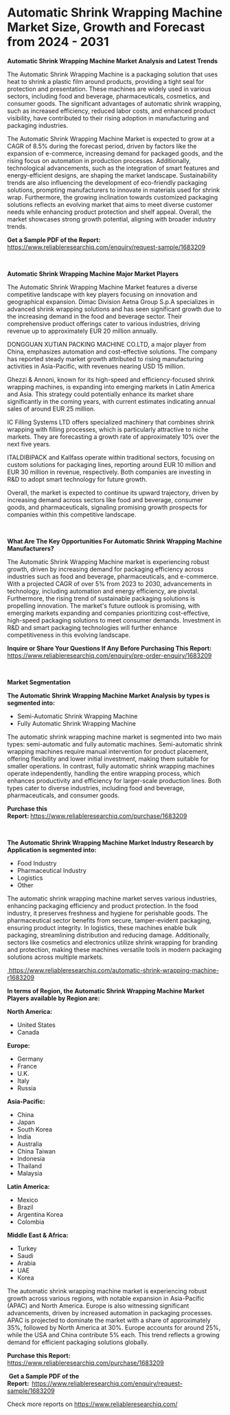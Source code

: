<p><h1>Automatic Shrink Wrapping Machine Market Size, Growth and Forecast from 2024 - 2031</h1></p><p><strong>Automatic Shrink Wrapping Machine Market Analysis and Latest Trends</strong></p>
<p><p>The Automatic Shrink Wrapping Machine is a packaging solution that uses heat to shrink a plastic film around products, providing a tight seal for protection and presentation. These machines are widely used in various sectors, including food and beverage, pharmaceuticals, cosmetics, and consumer goods. The significant advantages of automatic shrink wrapping, such as increased efficiency, reduced labor costs, and enhanced product visibility, have contributed to their rising adoption in manufacturing and packaging industries.</p><p>The Automatic Shrink Wrapping Machine Market is expected to grow at a CAGR of 8.5% during the forecast period, driven by factors like the expansion of e-commerce, increasing demand for packaged goods, and the rising focus on automation in production processes. Additionally, technological advancements, such as the integration of smart features and energy-efficient designs, are shaping the market landscape. Sustainability trends are also influencing the development of eco-friendly packaging solutions, prompting manufacturers to innovate in materials used for shrink wrap. Furthermore, the growing inclination towards customized packaging solutions reflects an evolving market that aims to meet diverse customer needs while enhancing product protection and shelf appeal. Overall, the market showcases strong growth potential, aligning with broader industry trends.</p></p>
<p><strong>Get a Sample PDF of the Report:&nbsp;</strong> <a href="https://www.reliableresearchiq.com/enquiry/request-sample/1683209?utm_campaign=1087&utm_medium=2&utm_source=Github&utm_content=ia&utm_term=30122024&utm_id=automatic-shrink-wrapping-machine">https://www.reliableresearchiq.com/enquiry/request-sample/1683209</a></p>
<p>&nbsp;</p>
<p><strong>Automatic Shrink Wrapping Machine Major Market Players</strong></p>
<p><p>The Automatic Shrink Wrapping Machine Market features a diverse competitive landscape with key players focusing on innovation and geographical expansion. Dimac Division Aetna Group S.p.A specializes in advanced shrink wrapping solutions and has seen significant growth due to the increasing demand in the food and beverage sector. Their comprehensive product offerings cater to various industries, driving revenue up to approximately EUR 20 million annually.</p><p>DONGGUAN XUTIAN PACKING MACHINE CO.LTD, a major player from China, emphasizes automation and cost-effective solutions. The company has reported steady market growth attributed to rising manufacturing activities in Asia-Pacific, with revenues nearing USD 15 million. </p><p>Ghezzi & Annoni, known for its high-speed and efficiency-focused shrink wrapping machines, is expanding into emerging markets in Latin America and Asia. This strategy could potentially enhance its market share significantly in the coming years, with current estimates indicating annual sales of around EUR 25 million.</p><p>IC Filling Systems LTD offers specialized machinery that combines shrink wrapping with filling processes, which is particularly attractive to niche markets. They are forecasting a growth rate of approximately 10% over the next five years.</p><p>ITALDIBIPACK and Kallfass operate within traditional sectors, focusing on custom solutions for packaging lines, reporting around EUR 10 million and EUR 30 million in revenue, respectively. Both companies are investing in R&D to adopt smart technology for future growth.</p><p>Overall, the market is expected to continue its upward trajectory, driven by increasing demand across sectors like food and beverage, consumer goods, and pharmaceuticals, signaling promising growth prospects for companies within this competitive landscape.</p></p>
<p>&nbsp;</p>
<p><strong>What Are The Key Opportunities For Automatic Shrink Wrapping Machine Manufacturers?</strong></p>
<p><p>The Automatic Shrink Wrapping Machine market is experiencing robust growth, driven by increasing demand for packaging efficiency across industries such as food and beverage, pharmaceuticals, and e-commerce. With a projected CAGR of over 5% from 2023 to 2030, advancements in technology, including automation and energy efficiency, are pivotal. Furthermore, the rising trend of sustainable packaging solutions is propelling innovation. The market's future outlook is promising, with emerging markets expanding and companies prioritizing cost-effective, high-speed packaging solutions to meet consumer demands. Investment in R&D and smart packaging technologies will further enhance competitiveness in this evolving landscape.</p></p>
<p><strong>Inquire or Share Your Questions If Any Before Purchasing This Report:</strong> <a href="https://www.reliableresearchiq.com/enquiry/pre-order-enquiry/1683209?utm_campaign=1087&utm_medium=2&utm_source=Github&utm_content=ia&utm_term=30122024&utm_id=automatic-shrink-wrapping-machine">https://www.reliableresearchiq.com/enquiry/pre-order-enquiry/1683209</a></p>
<p>&nbsp;</p>
<p><strong>Market Segmentation</strong></p>
<p><strong>The Automatic Shrink Wrapping Machine Market Analysis by types is segmented into:</strong></p>
<p><ul><li>Semi-Automatic Shrink Wrapping Machine</li><li>Fully Automatic Shrink Wrapping Machine</li></ul></p>
<p><p>The automatic shrink wrapping machine market is segmented into two main types: semi-automatic and fully automatic machines. Semi-automatic shrink wrapping machines require manual intervention for product placement, offering flexibility and lower initial investment, making them suitable for smaller operations. In contrast, fully automatic shrink wrapping machines operate independently, handling the entire wrapping process, which enhances productivity and efficiency for larger-scale production lines. Both types cater to diverse industries, including food and beverage, pharmaceuticals, and consumer goods.</p></p>
<p><strong>Purchase this Report:&nbsp;</strong><a href="https://www.reliableresearchiq.com/purchase/1683209?utm_campaign=1087&utm_medium=2&utm_source=Github&utm_content=ia&utm_term=30122024&utm_id=automatic-shrink-wrapping-machine">https://www.reliableresearchiq.com/purchase/1683209</a></p>
<p>&nbsp;</p>
<p><strong>The Automatic Shrink Wrapping Machine Market Industry Research by Application is segmented into:</strong></p>
<p><ul><li>Food Industry</li><li>Pharmaceutical Industry</li><li>Logistics</li><li>Other</li></ul></p>
<p><p>The automatic shrink wrapping machine market serves various industries, enhancing packaging efficiency and product protection. In the food industry, it preserves freshness and hygiene for perishable goods. The pharmaceutical sector benefits from secure, tamper-evident packaging, ensuring product integrity. In logistics, these machines enable bulk packaging, streamlining distribution and reducing damage. Additionally, sectors like cosmetics and electronics utilize shrink wrapping for branding and protection, making these machines versatile tools in modern packaging solutions across multiple markets.</p></p>
<p><a href="https://www.reliableresearchiq.com/automatic-shrink-wrapping-machine-r1683209?utm_campaign=1087&utm_medium=2&utm_source=Github&utm_content=ia&utm_term=30122024&utm_id=automatic-shrink-wrapping-machine">&nbsp;https://www.reliableresearchiq.com/automatic-shrink-wrapping-machine-r1683209</a></p>
<p><strong>In terms of Region, the Automatic Shrink Wrapping Machine Market Players available by Region are:</strong></p>
<p>
    <p> <strong> North America: </strong>
        <ul>
            <li>United States</li>
            <li>Canada</li>
        </ul>
        </p> 
    <p> <strong> Europe: </strong>
        <ul>
            <li>Germany</li>
            <li>France</li>
            <li>U.K.</li>
            <li>Italy</li>
            <li>Russia</li>
        </ul>
        </p> 
    <p> <strong> Asia-Pacific: </strong>
        <ul>
            <li>China</li>
            <li>Japan</li>
            <li>South Korea</li>
            <li>India</li>
            <li>Australia</li>
            <li>China Taiwan</li>
            <li>Indonesia</li>
            <li>Thailand</li>
            <li>Malaysia</li>
        </ul>
        </p> 
    <p> <strong> Latin America: </strong>
        <ul>
            <li>Mexico</li>
            <li>Brazil</li>
            <li>Argentina Korea</li>
            <li>Colombia</li>
        </ul>
        </p> 
    <p> <strong> Middle East & Africa: </strong>
        <ul>
            <li>Turkey</li>
            <li>Saudi</li>
            <li>Arabia</li>
            <li>UAE</li>
            <li>Korea</li>
        </ul>
    </p>
    </p>
<p><p>The automatic shrink wrapping machine market is experiencing robust growth across various regions, with notable expansion in Asia-Pacific (APAC) and North America. Europe is also witnessing significant advancements, driven by increased automation in packaging processes. APAC is projected to dominate the market with a share of approximately 35%, followed by North America at 30%. Europe accounts for around 25%, while the USA and China contribute 5% each. This trend reflects a growing demand for efficient packaging solutions globally.</p></p>
<p><strong>Purchase this Report: </strong><a href="https://www.reliableresearchiq.com/purchase/1683209?utm_campaign=1087&utm_medium=2&utm_source=Github&utm_content=ia&utm_term=30122024&utm_id=automatic-shrink-wrapping-machine">https://www.reliableresearchiq.com/purchase/1683209</a></p>
<p>&nbsp;<strong>Get a Sample PDF of the Report:&nbsp;&nbsp;</strong><a href="https://www.reliableresearchiq.com/enquiry/request-sample/1683209?utm_campaign=1087&utm_medium=2&utm_source=Github&utm_content=ia&utm_term=30122024&utm_id=automatic-shrink-wrapping-machine">https://www.reliableresearchiq.com/enquiry/request-sample/1683209</a></p>
<p><strong></strong></p>
<p>Check more reports on <a href="https://www.reliableresearchiq.com/?utm_campaign=1087&utm_medium=2&utm_source=Github&utm_content=ia&utm_term=30122024&utm_id=automatic-shrink-wrapping-machine">https://www.reliableresearchiq.com/</a></p>